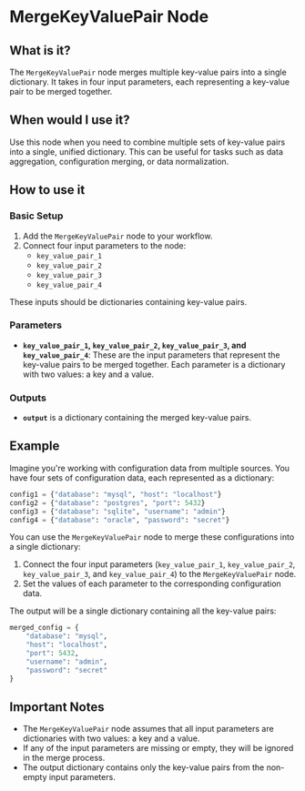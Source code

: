 # MergeKeyValuePair Node

## What is it?

The `MergeKeyValuePair` node merges multiple key-value pairs into a single dictionary. It takes in four input parameters, each representing a key-value pair to be merged together.

## When would I use it?

Use this node when you need to combine multiple sets of key-value pairs into a single, unified dictionary. This can be useful for tasks such as data aggregation, configuration merging, or data normalization.

## How to use it

### Basic Setup

1. Add the `MergeKeyValuePair` node to your workflow.
1. Connect four input parameters to the node:
   - `key_value_pair_1`
   - `key_value_pair_2`
   - `key_value_pair_3`
   - `key_value_pair_4`

These inputs should be dictionaries containing key-value pairs.

### Parameters

- **`key_value_pair_1`, `key_value_pair_2`, `key_value_pair_3`, and `key_value_pair_4`**: These are the input parameters that represent the key-value pairs to be merged together. Each parameter is a dictionary with two values: a key and a value.

### Outputs

- **`output`** is a dictionary containing the merged key-value pairs.

## Example

Imagine you're working with configuration data from multiple sources. You have four sets of configuration data, each represented as a dictionary:

```python
config1 = {"database": "mysql", "host": "localhost"}
config2 = {"database": "postgres", "port": 5432}
config3 = {"database": "sqlite", "username": "admin"}
config4 = {"database": "oracle", "password": "secret"}
```

You can use the `MergeKeyValuePair` node to merge these configurations into a single dictionary:

1. Connect the four input parameters (`key_value_pair_1`, `key_value_pair_2`, `key_value_pair_3`, and `key_value_pair_4`) to the `MergeKeyValuePair` node.
1. Set the values of each parameter to the corresponding configuration data.

The output will be a single dictionary containing all the key-value pairs:

```python
merged_config = {
    "database": "mysql",
    "host": "localhost",
    "port": 5432,
    "username": "admin",
    "password": "secret"
}
```

## Important Notes

- The `MergeKeyValuePair` node assumes that all input parameters are dictionaries with two values: a key and a value.
- If any of the input parameters are missing or empty, they will be ignored in the merge process.
- The output dictionary contains only the key-value pairs from the non-empty input parameters.

